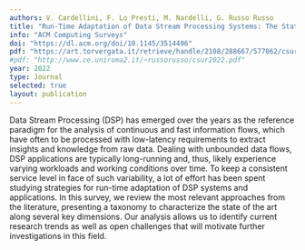 ```yaml
---
authors: V. Cardellini, F. Lo Presti, M. Nardelli, G. Russo Russo
title: "Run-Time Adaptation of Data Stream Processing Systems: The State of the Art"
info: "ACM Computing Surveys"
doi: "https://dl.acm.org/doi/10.1145/3514496"
pdf: "https://art.torvergata.it/retrieve/handle/2108/288667/577062/csur2022.pdf"
#pdf: "http://www.ce.uniroma2.it/~russorusso/csur2022.pdf"
year: 2022
type: Journal
selected: true
layout: publication
---
```


Data Stream Processing (DSP) has emerged over the years as the reference paradigm for the analysis of
continuous and fast information flows, which have often to be processed with low-latency requirements to
extract insights and knowledge from raw data. Dealing with unbounded data flows, DSP applications are
typically long-running and, thus, likely experience varying workloads and working conditions over time. To
keep a consistent service level in face of such variability, a lot of effort has been spent studying strategies for
run-time adaptation of DSP systems and applications. In this survey, we review the most relevant approaches
from the literature, presenting a taxonomy to characterize the state of the art along several key dimensions.
Our analysis allows us to identify current research trends as well as open challenges that will motivate further
investigations in this field.
